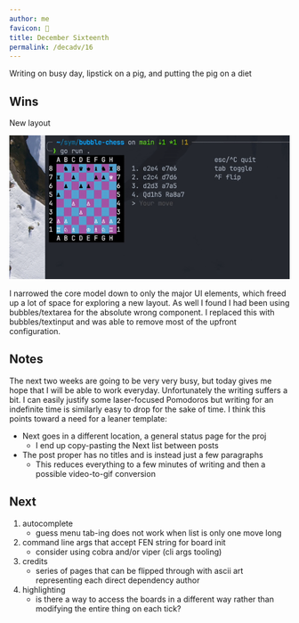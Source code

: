 ```yaml
---
author: me
favicon: 💄
title: December Sixteenth
permalink: /decadv/16
---
```


Writing on busy day, lipstick on a pig, and putting the pig on a diet

## Wins

New layout

![Bubble chess with new three column layout showing random moves with Queen's gambit going horribly](/assets/decadv-day-16-new-layout.gif)

I narrowed the core model down to only the major UI elements, which freed up a lot of space for exploring a new layout. As well I found I had been using bubbles/textarea for the absolute wrong component. I replaced this with bubbles/textinput and was able to remove most of the upfront configuration.

## Notes

The next two weeks are going to be very very busy, but today gives me hope that I will be able to work everyday. Unfortunately the writing suffers a bit. I can easily justify some laser-focused Pomodoros but writing for an indefinite time is similarly easy to drop for the sake of time. I think this points toward a need for a leaner template:
- Next goes in a different location, a general status page for the proj
    - I end up copy-pasting the Next list between posts
- The post proper has no titles and is instead just a few paragraphs
    - This reduces everything to a few minutes of writing and then a possible video-to-gif conversion

## Next

1. autocomplete
    * guess menu tab-ing does not work when list is only one move long
2. command line args that accept FEN string for board init
    * consider using cobra and/or viper (cli args tooling)
10. credits
    * series of pages that can be flipped through with ascii art representing each direct dependency author
99. highlighting
    * is there a way to access the boards in a different way rather than modifying the entire thing on each tick?
